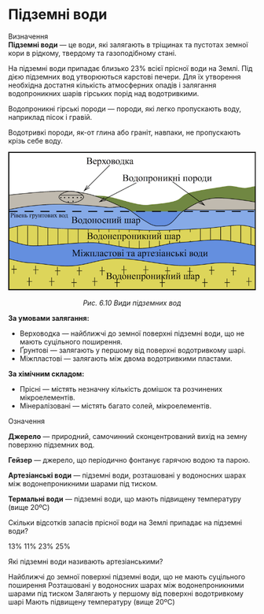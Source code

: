 # Пiдземнi води
<div class="eoz-wrap">
<span class="eoz">Визначення</span>
<div class="eoz-text">
<b>Пiдземнi води</b> — це води, якi залягають в трiщинах та пустотах земної кори в рiдкому, твердому та газоподiбному станi.
</div>
</div>

На підземні води припадає близько 23% всієї прісної води на Землі. Під дією підземних вод утворюються карстові печери. Для їх утворення необхідна достатня кількість атмосферних опадів і залягання водопроникних шарів гірських порід над водотривкими.

<span class="p1">Водопроникні гірські породи</span> — породи, які легко пропускають воду, наприклад пісок і гравій.

<span class="p1">Водотривкі породи</span>, як-от глина або граніт, навпаки, не пропускають крізь себе воду.

<div align="center">
<img src="water.png">
<p><i>Рис. 6.10 Види підземних вод</i></p>
</div>

**За умовами залягання:**
<ul>
<li><span class="p1">Верховодка</span> — найближчі до земної поверхні підземні води, що не мають суцільного поширення.</li>
<li><span class="p1">Ґрунтові</span> — залягають у першому від поверхні водотривкому шарі.</li>
<li><span class="p1">Міжпластові</span> — залягають між двома водотривкими пластами.</li>
</ul>

**За хімічним складом:**
<ul>
<li><span class="p1">Прісні</span> — містять незначну кількість домішок та розчинених мікроелементів.</li>
<li><span class="p1">Мінералізовані</span> — містять багато солей, мікроелементів.</li>
</ul>

<div class="eoz-wrap">
<span class="eoz">Означення</span>
<div class="eoz-text">
<p><b>Джерело</b> — природний, самочинний сконцентрований вихiд на земну поверхню пiдземних вод.</p>
<p><b>Гейзер</b> — джерело, що перiодично фонтанує гарячою водою та парою.</p>
<p><b>Артезiанськi води</b> — пiдземнi води, розташованi у водоносних шарах мiж водонепроникними шарами пiд тиском.</p>
<b>Термальнi води</b> — пiдземнi води, що мають пiдвищену температуру (вище 20ºC)
</div>
</div>

<quiz>
<question>
<p>Скільки відсотків запасів прісної води на Землі припадає на підземні води?</p>
<answer>13%</answer>
<answer>11%</answer>
<answer correct>23%</answer>
<answer>25%</answer>
</question>
<question>
<p>Які підземні води називають артезіанськими?</p>
<answer>Найближчі до земної поверхні підземні води, що не мають суцільного поширення</answer>
<answer correct>Розташованi у водоносних шарах мiж водонепроникними шарами пiд тиском</answer>
<answer>Залягають у першому від поверхні водотривкому шарі</answer>
<answer>Мають пiдвищену температуру (вище 20ºC)</answer>
</question>
</quiz>
